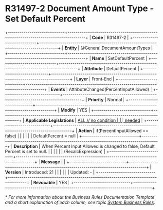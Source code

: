 ﻿---
erp.type: front-end-business-rule
erp.entity: General.DocumentAmountTypes
---

# R31497-2 Document Amount Type - Set Default Percent
+-----------------------------+---------------------------------------------------------------------------------------+
| **Code**                    | R31497-2                                                                              |
+-----------------------------+---------------------------------------------------------------------------------------+
| **Entity**                  | @General.DocumentAmountTypes                                                                    |
+-----------------------------+---------------------------------------------------------------------------------------+
| **Name**                    | SetDefaultPercent                                                                     |
+-----------------------------+---------------------------------------------------------------------------------------+
| **Attribute**               | DefaultPercent                                                                        |
+-----------------------------+---------------------------------------------------------------------------------------+
| **Layer**                   | Front-End                                                                             |
+-----------------------------+---------------------------------------------------------------------------------------+
| **Events**                  | AttributeChanged(PercentInputAllowed)                                                 |
+-----------------------------+---------------------------------------------------------------------------------------+
| **Priority**                | Normal                                                                                |
+-----------------------------+---------------------------------------------------------------------------------------+
| **Modify**                  | YES                                                                                   |
+-----------------------------+---------------------------------------------------------------------------------------+
| **Applicable Legislations** | [ALL // no condition                                                                  |
|                             | needed](https://confluence.erp.net/display/techdoc/Country+Specific+Functionality)    |
+-----------------------------+---------------------------------------------------------------------------------------+
| **Action**                  | if(PercentInputAllowed == false)                                                      |
|                             |                                                                                       |
|                             | DefaultPercent = null                                                                 |
+-----------------------------+---------------------------------------------------------------------------------------+
| **Description**             | When Percent Input Allowed is changed to false, Default Percent is set to null.       |
|                             |                                                                                       |
|                             | (RecalcExpression)                                                                    |
+-----------------------------+---------------------------------------------------------------------------------------+
| **Message**                 |                                                                                       |
+-----------------------------+---------------------------------------------------------------------------------------+
| **Version**                 | Introduced: 21                                                                        |
|                             |                                                                                       |
|                             | Updated: -                                                                            |
+-----------------------------+---------------------------------------------------------------------------------------+
| **Revocable**               | YES                                                                                   |
+-----------------------------+---------------------------------------------------------------------------------------+

*\* For more information about the Business Rules Documentation Template and a short explanation of each column, see
topic [System Business Rules](../templates/template-description-system-business-rules.md).*

  

  
